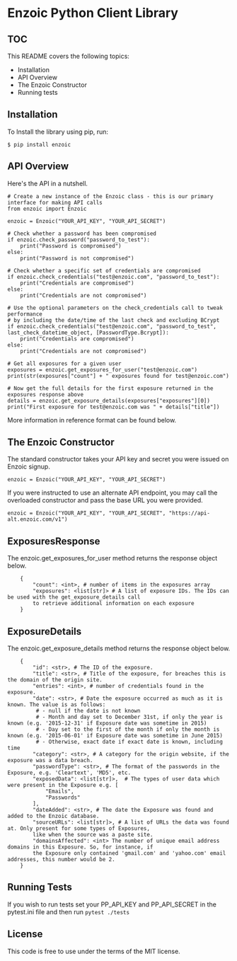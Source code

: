# Enzoic Python Client Library

TOC
-
This README covers the following topics:
* Installation
* API Overview
* The Enzoic Constructor
* Running tests

Installation
-
To Install the library using pip, run:

    $ pip install enzoic

API Overview
-
Here's the API in a nutshell.
    
    # Create a new instance of the Enzoic class - this is our primary interface for making API calls
    from enzoic import Enzoic

    enzoic = Enzoic("YOUR_API_KEY", "YOUR_API_SECRET")
    
    # Check whether a password has been compromised
    if enzoic.check_password("password_to_test"):
        print("Password is compromised")
    else:
        print("Password is not compromised")    
        
    # Check whether a specific set of credentials are compromised
    if enzoic.check_credentials("test@enzoic.com", "password_to_test"):
        print("Credentials are compromised")
    else:
        print("Credentials are not compromised")
        
    # Use the optional parameters on the check_credentials call to tweak performance 
    # by including the date/time of the last check and excluding BCrypt    
    if enzoic.check_credentials("test@enzoic.com", "password_to_test", last_check_datetime_object, [PasswordType.Bcrypt]):
        print("Credentials are compromised")
    else:
        print("Credentials are not compromised")
    
    # Get all exposures for a given user
    exposures = enzoic.get_exposures_for_user("test@enzoic.com")
    print(str(exposures["count"] + " exposures found for test@enzoic.com")
    
    # Now get the full details for the first exposure returned in the exposures response above
    details = enzoic.get_exposure_details(exposures["exposures"][0])
    print("First exposure for test@enzoic.com was " + details["title"])
    
More information in reference format can be found below.

The Enzoic Constructor
-
The standard constructor takes your API key and secret you were issued on Enzoic signup.

    enzoic = Enzoic("YOUR_API_KEY", "YOUR_API_SECRET")
    
If you were instructed to use an alternate API endpoint, you may call the overloaded constructor and pass the base URL
you were provided.

    enzoic = Enzoic("YOUR_API_KEY", "YOUR_API_SECRET", "https://api-alt.enzoic.com/v1")
    
ExposuresResponse
-
The enzoic.get_exposures_for_user method returns the response object below.

        {
            "count": <int>, # number of items in the exposures array
            "exposures": <list[str]> # A list of exposure IDs. The IDs can be used with the get_exposure_details call
            to retrieve additional information on each exposure
        }
    
ExposureDetails
-
The enzoic.get_exposure_details method returns the response object below.

        {
            "id": <str>, # The ID of the exposure.
            "title": <str>, # Title of the exposure, for breaches this is the domain of the origin site.
            "entries": <int>, # number of credentials found in the exposure.
            "date": <str>, # Date the exposure occurred as much as it is known. The value is as follows:
             # - null if the date is not known
             # - Month and day set to December 31st, if only the year is known (e.g. '2015-12-31' if Exposure date was sometime in 2015)
             # - Day set to the first of the month if only the month is known (e.g. '2015-06-01' if Exposure date was sometime in June 2015)
             # - Otherwise, exact date if exact date is known, including time
            "category": <str>, # A category for the origin website, if the exposure was a data breach.
            "passwordType": <str>, # The format of the passwords in the Exposure, e.g. 'Cleartext', 'MD5', etc.
            "exposedData": <list[str]>,  # The types of user data which were present in the Exposure e.g. [ 
                "Emails",
                "Passwords"
            ],
            "dateAdded": <str>, # The date the Exposure was found and added to the Enzoic database.
            "sourceURLs": <list[str]>, # A list of URLs the data was found at. Only present for some types of Exposures,
            like when the source was a paste site.
            "domainsAffected": <int> The number of unique email address domains in this Exposure. So, for instance, if
            the Exposure only contained 'gmail.com' and 'yahoo.com' email addresses, this number would be 2.
        }

Running Tests
-
If you wish to run tests set your PP_API_KEY and PP_API_SECRET in the pytest.ini file and then run `pytest ./tests`

License
-
This code is free to use under the terms of the MIT license.